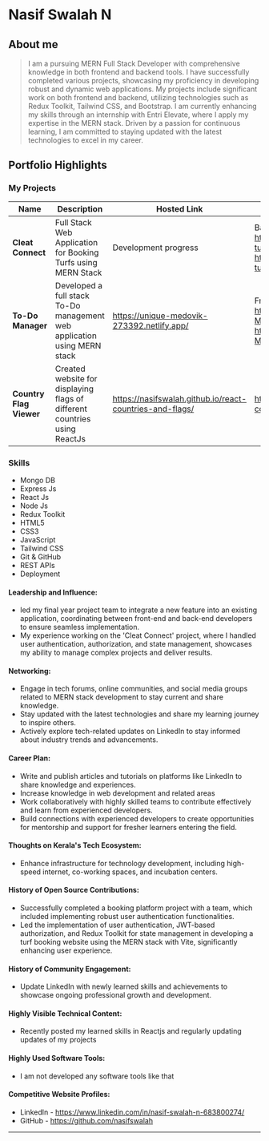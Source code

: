 # Nasif Swalah N
## About me
> I am a pursuing MERN Full Stack Developer with comprehensive knowledge in both frontend and backend tools. I have successfully completed various projects, showcasing my proficiency in developing robust and dynamic web applications. My projects include significant work on both frontend and backend, utilizing technologies such as Redux Toolkit, Tailwind CSS, and Bootstrap. I am currently enhancing my skills through an internship with Entri Elevate, where I apply my expertise in the MERN stack. Driven by a passion for continuous learning, I am committed to staying updated with the latest technologies to excel in my career.

## Portfolio Highlights
### My Projects

| Name                | Description                                                               | Hosted Link                              | Repo Link                                                      |
|---------------------|---------------------------------------------------------------------------|------------------------------------------|----------------------------------------------------------------|
| **Cleat Connect**  | Full Stack Web Application for Booking Turfs using MERN Stack                                              |Development progress   | Backend - https://github.com/nasifswalah/CleatConnect-turfBooking.git     Frontend - https://github.com/nasifswalah/CleatConnect-turfBooking-fe.git        |
| **To-Do Manager**  | Developed a full stack To-Do management web application using MERN stack                                              | https://unique-medovik-273392.netlify.app/    | Frontend - https://github.com/nasifswalah/MERN-Todo-Manager-FE.git Backend - https://github.com/nasifswalah/Todo-Manager-BE-MERN.git            |
| **Country Flag Viewer**  | Created website for displaying flags of different countries using ReactJs                                              |https://nasifswalah.github.io/react-countries-and-flags/   | https://github.com/nasifswalah/react-countries-and-flags.git             |

### Skills
- Mongo DB
- Express Js
- React Js
- Node Js
- Redux	Toolkit
- HTML5
- CSS3
- JavaScript
- Tailwind CSS
-	Git & GitHub
-	REST APIs
-	Deployment

#### Leadership and Influence:


- led my final year project team to integrate a new feature into an existing application, coordinating between front-end and back-end developers to ensure seamless implementation.
- My experience working on the 'Cleat Connect' project, where I handled user authentication, authorization, and state management, showcases my ability to manage complex projects and deliver results.

#### Networking:

- Engage in tech forums, online communities, and social media groups related to MERN stack development to stay current and share knowledge.
- Stay updated with the latest technologies and share my learning journey to inspire others.
- Actively explore tech-related updates on LinkedIn to stay informed about industry trends and advancements.

#### Career Plan:

- Write and publish articles and tutorials on platforms like LinkedIn to share knowledge and experiences.
- Increase knowledge in web development and related areas
-  Work collaboratively with highly skilled teams to contribute effectively and learn from experienced developers.
-  Build connections with experienced developers to create opportunities for mentorship and support for fresher learners entering the field.

#### Thoughts on Kerala's Tech Ecosystem:

- Enhance infrastructure for technology development, including high-speed internet, co-working spaces, and incubation centers.

#### History of Open Source Contributions:

- Successfully completed a booking platform project with a team, which included implementing robust user authentication functionalities.
- Led the implementation of user authentication, JWT-based authorization, and Redux Toolkit for state management in developing a turf booking website using the MERN stack with Vite, significantly enhancing user experience.

#### History of Community Engagement:

- Update LinkedIn with newly learned skills and achievements to showcase ongoing professional growth and development.

#### Highly Visible Technical Content:

- Recently posted my learned skills in Reactjs and regularly updating updates of my projects

#### Highly Used Software Tools:

- I am not developed any software tools like that

#### Competitive Website Profiles:

- LinkedIn - https://www.linkedin.com/in/nasif-swalah-n-683800274/
- GitHub - https://github.com/nasifswalah
---
